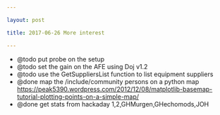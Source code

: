 ```yaml
---

layout: post

title: 2017-06-26 More interest

---
```



-   @todo put probe on the setup
-   @todo set the gain on the AFE using Doj v1.2
-   @todo use the GetSuppliersList function to list equipment suppliers
-   @done map the /include/community persons on a python map
    https://peak5390.wordpress.com/2012/12/08/matplotlib-basemap-tutorial-plotting-points-on-a-simple-map/
-   @done get stats from hackaday 1,2,GHMurgen,GHechomods,JOH

